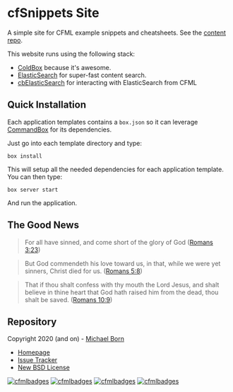 # cfSnippets Site

A simple site for CFML example snippets and cheatsheets. See the [content repo](https://github.com/LearnCF/cfSnippets).

This website runs using the following stack:

* [ColdBox](https://www.coldbox.org/) because it's awesome.
* [ElasticSearch](https://www.elastic.co/elasticsearch/get-started) for super-fast content search.
* [cbElasticSearch](https://forgebox.io/view/cbelasticsearch) for interacting with ElasticSearch from CFML

## Quick Installation

Each application templates contains a `box.json` so it can leverage [CommandBox](http://www.ortussolutions.com/products/commandbox) for its dependencies.  

Just go into each template directory and type:

```
box install
```

This will setup all the needed dependencies for each application template.  You can then type:

```
box server start
```

And run the application.

## The Good News

> For all have sinned, and come short of the glory of God ([Romans 3:23](https://www.kingjamesbibleonline.org/Romans-3-23/))

> But God commendeth his love toward us, in that, while we were yet sinners, Christ died for us. ([Romans 5:8](https://www.kingjamesbibleonline.org/Romans-5-8))

> That if thou shalt confess with thy mouth the Lord Jesus, and shalt believe in thine heart that God hath raised him from the dead, thou shalt be saved. ([Romans 10:9](https://www.kingjamesbibleonline.org/Romans-10-9/))
 
## Repository

Copyright 2020 (and on) - [Michael Born](https://michaelborn.me/)

* [Homepage](https://github.com/LearnCF/cfSnippets-site)
* [Issue Tracker](https://github.com/LearnCF/cfSnippets-site/issues)
* [New BSD License](https://github.com/LearnCF/cfSnippets-site/blob/master/LICENSE.txt)

[![cfmlbadges](https://cfmlbadges.monkehworks.com/images/badges/made-with-cfml.svg)](https://cfmlbadges.monkehworks.com) [![cfmlbadges](https://cfmlbadges.monkehworks.com/images/badges/tested-with-testbox.svg)](https://cfmlbadges.monkehworks.com) [![cfmlbadges](https://cfmlbadges.monkehworks.com/images/badges/powered-by-coffee.svg)](https://cfmlbadges.monkehworks.com) [![cfmlbadges](https://cfmlbadges.monkehworks.com/images/badges/i-can-bench-press-ben-nadel.svg)](https://cfmlbadges.monkehworks.com)